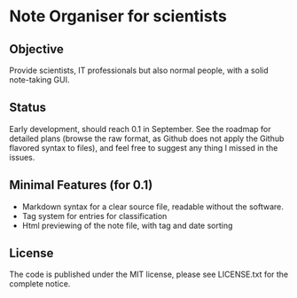 Note Organiser for scientists
=============================

Objective
---------

Provide scientists, IT professionals but also normal people, with a solid
note-taking GUI.

Status
------

Early development, should reach 0.1 in September. See the roadmap for detailed
plans (browse the raw format, as Github does not apply the Github flavored
syntax to files), and feel free to suggest any thing I missed in the issues.

Minimal Features (for 0.1)
--------------------------

- Markdown syntax for a clear source file, readable without the software.
- Tag system for entries for classification
- Html previewing of the note file, with tag and date sorting

License
-------

The code is published under the MIT license, please see LICENSE.txt for the
complete notice.

